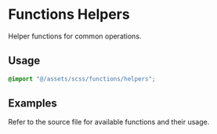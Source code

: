 # Functions Helpers

Helper functions for common operations.

## Usage

```scss
@import "@/assets/scss/functions/helpers";
```

## Examples

Refer to the source file for available functions and their usage.
